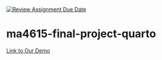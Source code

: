 [![Review Assignment Due Date](https://classroom.github.com/assets/deadline-readme-button-22041afd0340ce965d47ae6ef1cefeee28c7c493a6346c4f15d667ab976d596c.svg)](https://classroom.github.com/a/Qh0zoAkq)
# ma4615-final-project-quarto
[Link to Our Demo](https://youtu.be/7JWDzeyu-mA?si=l6FfKT30ori-H81D)
